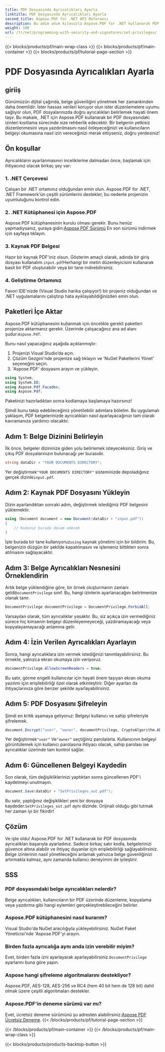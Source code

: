 ```yaml
---
title: PDF Dosyasında Ayrıcalıkları Ayarla
linktitle: PDF Dosyasında Ayrıcalıkları Ayarla
second_title: Aspose.PDF for .NET API Referansı
description: Bu adım adım kılavuzla Aspose.PDF for .NET kullanarak PDF ayrıcalıklarının nasıl ayarlanacağını öğrenin. Belgelerinizi etkili bir şekilde güvenceye alın.
weight: 100
url: /tr/net/programming-with-security-and-signatures/set-privileges/
---
```


{{< blocks/products/pf/main-wrap-class >}}
{{< blocks/products/pf/main-container >}}
{{< blocks/products/pf/tutorial-page-section >}}

# PDF Dosyasında Ayrıcalıkları Ayarla

## giriiş

Günümüzün dijital çağında, belge güvenliğini yönetmek her zamankinden daha önemlidir. İster hassas verileri koruyor olun ister düzenlemelere uyumu sağlıyor olun, PDF dosyalarınızda doğru ayrıcalıkları belirlemek hayati önem taşır. Bu makale, .NET için Aspose.PDF kullanarak bir PDF dosyasındaki izinleri kısıtlama sürecinde size rehberlik edecektir. Bir belgenin yetkisiz düzenlenmesini veya yazdırılmasını nasıl önleyeceğinizi ve kullanıcıların belgeyi okumasına nasıl izin vereceğinizi merak ettiyseniz, doğru yerdesiniz!

## Ön koşullar

Ayrıcalıkların ayarlanmasının inceliklerine dalmadan önce, başlamak için ihtiyacınız olacak birkaç şey var:

### 1. .NET Çerçevesi

Çalışan bir .NET ortamınız olduğundan emin olun. Aspose.PDF for .NET, .NET Framework'ün çeşitli sürümlerini destekler, bu nedenle projenizin uyumluluğunu kontrol edin.

### 2. .NET Kütüphanesi için Aspose.PDF

 Aspose.PDF kütüphanesinin kurulu olması gerekir. Bunu henüz yapmadıysanız, şuraya gidin:[Aspose PDF Sürümü](https://releases.aspose.com/pdf/net/) En son sürümü indirmek için sayfaya tıklayın.

### 3. Kaynak PDF Belgesi

 Hazır bir kaynak PDF'iniz olsun. Gösterim amaçlı olarak, adında bir giriş dosyası kullanalım.`input.pdf`Herhangi bir metin düzenleyicisini kullanarak basit bir PDF oluşturabilir veya bir tane indirebilirsiniz.

### 4. Geliştirme Ortamınız

Favori IDE'nizde (Visual Studio harika çalışıyor!) bir projeniz olduğundan ve .NET uygulamalarını çalıştırıp hata ayıklayabildiğinizden emin olun.

## Paketleri İçe Aktar

 Aspose.PDF kütüphanesini kullanmak için öncelikle gerekli paketleri projenize aktarmanız gerekir. Üzerinde çalışacağınız ana ad alanı şudur:`Aspose.Pdf`.

Bunu nasıl yapacağınız aşağıda açıklanmıştır:

1. Projenizi Visual Studio’da açın.
2. Çözüm Gezgini'nde projenize sağ tıklayın ve 'NuGet Paketlerini Yönet' seçeneğini seçin.
3. 'Aspose.PDF' dosyasını arayın ve yükleyin.

```csharp
using System;
using System.IO;
using Aspose.Pdf.Facades;
using Aspose.Pdf;
```

Paketinizi hazırladıktan sonra kodlamaya başlamaya hazırsınız!

Şimdi bunu takip edebileceğiniz yönetilebilir adımlara bölelim. Bu uygulamalı yaklaşım, PDF belgelerinizde ayrıcalıkları nasıl ayarlayacağınızı tam olarak kavramanıza yardımcı olacaktır.

## Adım 1: Belge Dizinini Belirleyin

İlk önce, belgeler dizininize giden yolu belirlemek isteyeceksiniz. Giriş ve çıkış PDF dosyalarınızın bulunacağı yer burasıdır.

```csharp
string dataDir = "YOUR DOCUMENTS DIRECTORY";
```
 Yer değiştirmek`"YOUR DOCUMENTS DIRECTORY"` sisteminizde depoladığınız gerçek dizinle`input.pdf`.

## Adım 2: Kaynak PDF Dosyasını Yükleyin

Dizin ayarlandıktan sonraki adım, değiştirmek istediğiniz PDF belgesini yüklemektir.

```csharp
using (Document document = new Document(dataDir + "input.pdf"))
{
    // Kodunuz burada devam edecek
}
```
 İşte burada bir tane kullanıyoruz`using` kaynak yönetimi için bir bildirim. Bu, belgenizin düzgün bir şekilde kapatılmasını ve işlemeniz bittikten sonra atılmasını sağlayacaktır.

## Adım 3: Belge Ayrıcalıkları Nesnesini Örneklendirin

Artık belge yüklendiğine göre, bir örnek oluşturmanın zamanı geldi`DocumentPrivilege` sınıf. Bu, hangi izinlerin ayarlanacağını belirtmenize olanak tanır.

```csharp
DocumentPrivilege documentPrivilege = DocumentPrivilege.ForbidAll;
```
Varsayılan olarak, tüm ayrıcalıklar yasaktır. Bu, siz açıkça izin vermediğiniz sürece hiç kimsenin belgeyi düzenleyemeyeceği, yazdıramayacağı veya kopyalayamayacağı anlamına gelir.

## Adım 4: İzin Verilen Ayrıcalıkları Ayarlayın

Sonra, hangi ayrıcalıklara izin vermek istediğinizi tanımlayabilirsiniz. Bu örnekte, yalnızca ekran okumaya izin veriyoruz.

```csharp
documentPrivilege.AllowScreenReaders = true;
```
Bu satır, görme engelli kullanıcılar için hayati önem taşıyan ekran okuma yazılımı için erişilebilirliği özel olarak etkinleştirir. Diğer ayarları da ihtiyaçlarınıza göre benzer şekilde ayarlayabilirsiniz.

## Adım 5: PDF Dosyasını Şifreleyin

Şimdi en kritik aşamaya geliyoruz: Belgeyi kullanıcı ve sahip şifreleriyle şifrelemek.

```csharp
document.Encrypt("user", "owner", documentPrivilege, CryptoAlgorithm.AESx128, false);
```
 Yer değiştirmek`"user"` Ve`"owner"` seçtiğiniz parolalarla. Kullanıcının belgeyi görüntülemek için kullanıcı parolasına ihtiyacı olacak, sahip parolası ise ayrıcalıklar üzerinde tam kontrol sağlar. 

## Adım 6: Güncellenen Belgeyi Kaydedin

Son olarak, tüm değişikliklerinizi yaptıktan sonra güncellenen PDF'i kaydetmeyi unutmayın.

```csharp
document.Save(dataDir + "SetPrivileges_out.pdf");
```
 Bu satır, yaptığınız değişiklikleri yeni bir dosyaya kaydeder.`SetPrivileges_out.pdf` aynı dizinde. Orijinali olduğu gibi tutmak her zaman iyi bir fikirdir!

## Çözüm

Ve işte oldu! Aspose.PDF for .NET kullanarak bir PDF dosyasında ayrıcalıkları başarıyla ayarladınız. Sadece birkaç satır kodla, belgelerinizi güvence altına alabilir ve ihtiyaç duyanlar için erişilebilirliği sağlayabilirsiniz. Belge izinlerinin nasıl yönetileceğini anlamak yalnızca belge güvenliğinizi artırmakla kalmaz, aynı zamanda kullanıcı deneyimini de iyileştirir. 

## SSS

### PDF dosyasındaki belge ayrıcalıkları nelerdir?  
Belge ayrıcalıkları, kullanıcıların bir PDF üzerinde düzenleme, kopyalama veya yazdırma gibi hangi eylemleri gerçekleştirebileceğini belirler.

### Aspose.PDF kütüphanesini nasıl kurarım?  
Visual Studio'da NuGet aracılığıyla yükleyebilirsiniz. NuGet Paket Yöneticisi'nde 'Aspose.PDF'yi arayın.

### Birden fazla ayrıcalığa aynı anda izin verebilir miyim?  
Evet, birden fazla izni ayarlayarak ayarlayabilirsiniz.`DocumentPrivilege` ayarlarını buna göre yapın.

### Aspose hangi şifreleme algoritmalarını destekliyor?  
Aspose.PDF, AES-128, AES-256 ve RC4 (hem 40 bit hem de 128 bit) dahil olmak üzere çeşitli algoritmaları destekler.

### Aspose.PDF'in deneme sürümü var mı?  
 Evet, ücretsiz deneme sürümünü şu adresten alabilirsiniz:[Aspose PDF Ücretsiz Deneme](https://releases.aspose.com/).
{{< /blocks/products/pf/tutorial-page-section >}}

{{< /blocks/products/pf/main-container >}}
{{< /blocks/products/pf/main-wrap-class >}}

{{< blocks/products/products-backtop-button >}}
